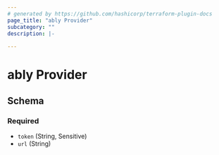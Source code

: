 ```yaml
---
# generated by https://github.com/hashicorp/terraform-plugin-docs
page_title: "ably Provider"
subcategory: ""
description: |-
  
---
```


# ably Provider





<!-- schema generated by tfplugindocs -->
## Schema

### Required

- `token` (String, Sensitive)
- `url` (String)
